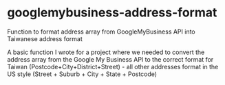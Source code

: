 # googlemybusiness-address-format
Function to format address array from GoogleMyBusiness API into Taiwanese address format

A basic function I wrote for a project where we needed to convert the address array from the Google My Business API to the correct format for Taiwan (Postcode+City+District+Street) - all other addresses format in the US style (Street + Suburb + City + State + Postcode)
